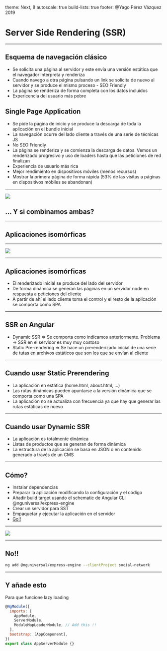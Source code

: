 theme: Next, 8
autoscale: true
build-lists: true
footer: @Yago Pérez Vázquez 2019

# Server Side Rendering (SSR)

---

## Esquema de navegación clásico

- Se solicita una página al servidor y este envía una versión estática que el navegador interpreta y renderiza
- Cuando navego a otra página pulsando un link se solicita de nuevo al servidor y se produce el mismo proceso - SEO Friendly
- La página se renderiza de forma completa con los datos incluidos
- Expericencia del usuario más pobre

## Single Page Application

- Se pide la página de inicio y se produce la descarga de toda la aplicación en el bundle inicial
- La navegación ocurre del lado cliente a través de una serie de técnicas JS
- No SEO Friendly
- La página se renderiza y se comienza la descarga de datos. Vemos un renderizado progresivo y uso de loaders hasta que las peticiones de red finalizan
- Experiencia de usuario más rica
- Mejor rendimiento en dispositivos móviles (menos recursos)
- Mostrar la primera página de forma rápida (53% de las visitas a páginas en dispositivos móbiles se abandonan)

---

![](https://media.giphy.com/media/y3QOvy7xxMwKI/giphy.gif)

## ... Y si combinamos ambas?

---

## Aplicaciones isomórficas

---

![](https://media.giphy.com/media/y3QOvy7xxMwKI/giphy.gif)

---

## Aplicaciones isomórficas

- El renderizado inicial se produce del lado del servidor
- De forma dinámica se generan las páginas en un servidor node en respuesta a peticiones del cliente
- A partir de ahí el lado cliente toma el control y el resto de la aplicación se comporta como SPA

---

## SSR en Angular

- Dynamic SSR => Se comporta como indicamos anteriormente. Problema => SSR en el servidor es muy muy costoso
- Static Pre-rendering => Se hace un prerenderizado inicial de una serie de tutas en archivos estáticos que son los que se envían al cliente

---

## Cuando usar Static Prerendering 

- La aplicación en estática (home.html, about.html, ...)
- Las rutas dinámicas pueden apuntarse a la versión dinámica que se comporta como una SPA
- La aplicación no se actualiza con frecuencia ya que hay que generar las rutas estáticas de nuevo

---

## Cuando usar Dynamic SSR

- La aplicación es totalmente dinámica
- Listas de productos que se generan de forma dinámica
- La estructura de la aplicación se basa en JSON o en contenido generado a través de un CMS

---

## Cómo?

- Instalar dependencias
- Preparar la aplicación modificando la configuración y el código
- Añadir build target usando el schematic de Angular CLI @nguniversal/express-engine
- Crear un servidor para SST
- Empaquetar y ejecutar la aplicación en el servidor
- [Go!!](https://angular.io/guide/universal#preparing-for-server-side-rendering)

---

![](https://media.giphy.com/media/l44Q5OXJ6qaNr838Q/giphy.gif)

---

## No!!

```bash
ng add @nguniversal/express-engine --clientProject social-network
```

---

## Y añade esto

Para que funcione lazy loading

```javascript
@NgModule({
  imports: [
    AppModule,
    ServerModule,
    ModuleMapLoaderModule, // Add this !!
  ],
  bootstrap: [AppComponent],
})
export class AppServerModule {}
```
